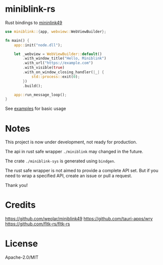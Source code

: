 # miniblink-rs

Rust bindings to [mininlink49](https://github.com/weolar/miniblink49)

```rust
use miniblink::{app, webview::WebViewBuilder};

fn main() {
    app::init("node.dll");

    let _webview = WebViewBuilder::default()
        .with_window_title("Hello, Miniblink")
        .with_url("https://example.com")
        .with_visible(true)
        .with_on_window_closing_handler(|_| {
            std::process::exit(0);
        })
        .build();

    app::run_message_loop();
}
```

See [examples](./miniblink/examples) for basic usage

# Notes

This project is now under development, not ready for production.

The api in rust safe wrapper `./miniblink` may changed in the future.

The crate `./miniblink-sys` is generated using `bindgen`.

The rust safe wrapper is not aimed to provide a complete API set. But if you need to wrap a specified API, create an issue or pull a request.

Thank you!

# Credits

https://github.com/weolar/miniblink49
https://github.com/tauri-apps/wry
https://github.com/fltk-rs/fltk-rs

# License

Apache-2.0/MIT
